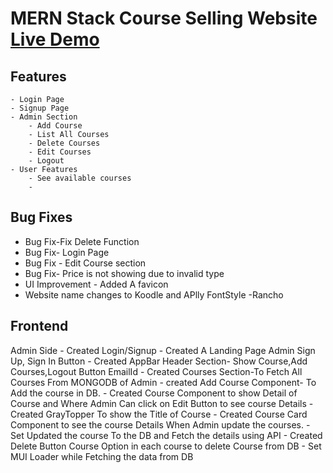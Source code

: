 # MERN Stack Course Selling Website [Live Demo](https://www.awesomescreenshot.com/video/30472435?key=9f1fc8331e9340e060ca4843343a092b "Live Demo")


## Features
    - Login Page
    - Signup Page
    - Admin Section
        - Add Course
        - List All Courses
        - Delete Courses
        - Edit Courses
        - Logout
    - User Features
        - See available courses
        - 
## Bug Fixes
- Bug Fix-Fix Delete Function
- Bug Fix- Login Page
- Bug Fix - Edit Course section
- Bug Fix- Price is not showing due to invalid type
- UI Improvement - Added A favicon
- Website name changes to Koodle and APlly FontStyle -Rancho

## Frontend
  Admin Side
    - Created Login/Signup
    - Created A Landing Page Admin Sign Up, Sign In Button
    - Created AppBar Header Section- Show Course,Add Courses,Logout Button EmailId
    - Created Courses Section-To Fetch All Courses From MONGODB of Admin
    - created Add Course Component- To Add the course in DB.
    - Created Course Component to show Detail of Course and Where Admin Can click on Edit Button to see course Details
    - Created GrayTopper To show the Title of Course
    - Created Course Card Component to see the course Details When Admin update the courses.
    - Set Updated the course To the DB and Fetch the details using API
    - Created Delete Button Course Option in each course to delete Course from DB
    - Set MUI Loader  while Fetching the data from DB 
